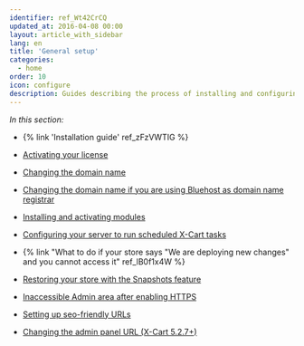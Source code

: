 ```yaml
---
identifier: ref_Wt42CrCQ
updated_at: 2016-04-08 00:00
layout: article_with_sidebar
lang: en
title: 'General setup'
categories:
  - home
order: 10
icon: configure
description: Guides describing the process of installing and configuring your X-Cart 5
---
```



_In this section:_

*   {% link 'Installation guide' ref_zFzVWTIG %}
*   [Activating your license](http://kb.x-cart.com/display/XDD/Activating+your+license)
*   [Changing the domain name](http://kb.x-cart.com/display/XDD/Changing+the+domain+name)
*   [Changing the domain name if you are using Bluehost as domain name registrar](http://kb.x-cart.com/display/XDD/Changing+the+domain+name+if+you+are+using+Bluehost+as+domain+name+registrar)

*   [Installing and activating modules](http://kb.x-cart.com/display/XDD/Installing+and+activating+modules)

*   [Сonfiguring your server to run scheduled X-Cart tasks](http://kb.x-cart.com/pages/viewpage.action?pageId=7504112)
*   {% link "What to do if your store says "We are deploying new changes" and you cannot access it" ref_lB0f1x4W %}
*   [Restoring your store with the Snapshots feature](http://kb.x-cart.com/display/XDD/Restoring+your+store+with+the+Snapshots+feature)
*   [Inaccessible Admin area after enabling HTTPS](http://kb.x-cart.com/display/XDD/Inaccessible+Admin+area+after+enabling+HTTPS)
*   [Setting up seo-friendly URLs](http://kb.x-cart.com/display/XDD/Setting+up+seo-friendly+URLs)
*   [Changing the admin panel URL (X-Cart 5.2.7+)](http://kb.x-cart.com/pages/viewpage.action?pageId=8750744)